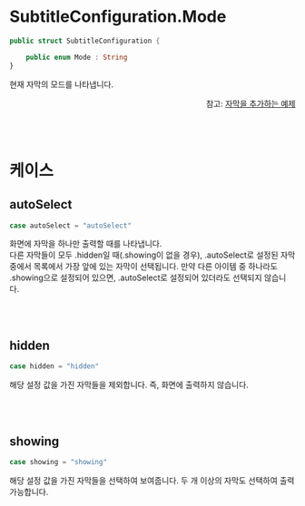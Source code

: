 # SubtitleConfiguration.Mode

```swift
public struct SubtitleConfiguration {

    public enum Mode : String
}
```
현재 자막의 모드를 나타냅니다.
<div align="right">
참고: <a href="../../how-to-use/home.md#자막을-추가하는-예제">자막을 추가하는 예제</a>
</div>

<br><br>
# 케이스

## autoSelect
```swift
case autoSelect = "autoSelect"
```
화면에 자막을 하나만 출력할 때를 나타냅니다.<br>
다른 자막들이 모두 .hidden일 때(.showing이 없을 경우), .autoSelect로 설정된 자막 중에서 목록에서 가장 앞에 있는 자막이 선택됩니다.
만약 다른 아이템 중 하나라도 .showing으로 설정되어 있으면, .autoSelect로 설정되어 있더라도 선택되지 않습니다.

<br><br>
## hidden
```swift
case hidden = "hidden"
```
해당 설정 값을 가진 자막들을 제외합니다. 즉, 화면에 출력하지 않습니다.

<br><br>
## showing
```swift
case showing = "showing"
```
해당 설정 값을 가진 자막들을 선택하여 보여줍니다. 두 개 이상의 자막도 선택하여 출력가능합니다.